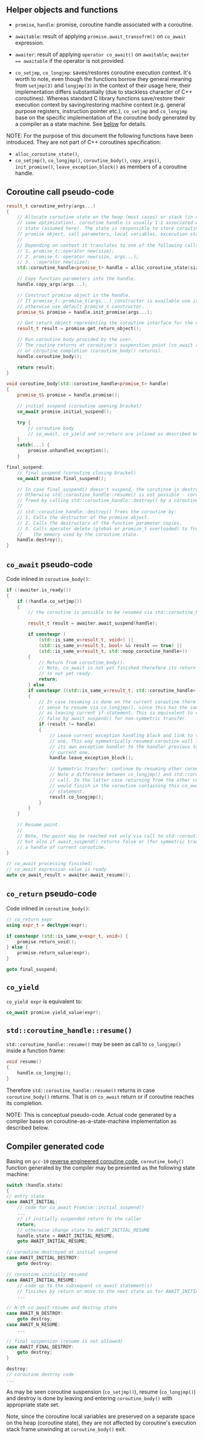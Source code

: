 ## Helper objects and functions

* `promise`, `handle`: promise, coroutine handle associated with a coroutine.

* `awaitable`: result of applying `promise.await_transofrm()` on `co_await`
   expression.

* `awaiter`: result of applying `operator co_await()` on `awaitable`;
   `awaiter == awaitable` if the operator is not provided.

* `co_setjmp`, `co_longjmp`: saves/restores coroutine execution context.
   It's worth to note, even though the functions borrow they general meaning
   from `setjmp(3)` and `longjmp(3)` in the context of their usage here, their
   implementation differs substantially (due to stackless character of C++
   coroutines). Whereas standard C library functions save/restore their execution
   context by saving/restoring machine context (e.g. general purpose registers,
   instruction pointer etc.), `co_setjmp` and `co_longjmp` base on the specific
   implementation of the coroutine body generated by a compiler as a state
   machine. See [below](#compiler-generated-code) for details.

NOTE: For the purpose of this document the following functions have been
introduced. They are not part of C++ coroutines specification:
* `alloc_coroutine_state()`,
* `co_setjmp()`, `co_longjmp()`, `coroutine_body()`, `copy_args()`,
   `init_promise()`, `leave_exception_block()` as members of a coroutine handle.

## Coroutine call pseudo-code

```c++
result_t coroutine_entry(args...)
{
    // Allocate coroutine state on the heap (most cases) or stack (in case of
    // some optimization). coroutine handle is usually 1:1 associated with this
    // state (assumed here). The state is responsible to store coroutine
    // promise object, call parameters, local variables, excecution state.
    //
    // Depending on context it translates to one of the following calls:
    // 1. promise_t::operator new(size);
    // 2. promise_t::operator new(size, args...);
    // 3. ::operator new(size);
    std::coroutine_handle<promise_t> handle = alloc_coroutine_state(size, args...);

    // Copy function parameters into the handle.
    handle.copy_args(args...);

    // Construct promise object in the handle.
    // If promise_t::promise_t(args...) constructor is available use it,
    // otherwise use default promise_t constructor.
    promise_t& promise = handle.init_promise(args...);

    // Get return object representing the coroutine interface for the caller
    result_t result = promise.get_return_object();

    // Run coroutine body provided by the user.
    // The routine returns at coroutine's suspenstion point (co_await returns)
    // or coroutine completion (coroutine_body() returns).
    handle.coroutine_body();

    return result;
}

void coroutine_body(std::coroutine_handle<promise_t> handle)
{
    promise_t& promise = handle.promise();

    // initial suspend (coroutine opening bracket)
    co_await promise.initial_suspend();

    try {
        // coroutine body
        // co_await, co_yield and co_return are inlined as described below
    }
    catch(...) {
        promise.unhandled_exception();
    }

final_suspend:
    // final suspend (coroutine closing bracket)
    co_await promise.final_suspend();

    // In case final_suspend() doesn't suspend, the corutinse is destroyed here.
    // Otherwise std::coroutine_handle::resume() is not possible - coroutine is
    // freed by calling std::coroutine_handle::destroy() by a coroutine's caller.
    //
    // std::coroutine_handle::destroy() frees the coroutine by:
    // 1. Calls the destructor of the promise object.
    // 2. Calls the destructors of the function parameter copies.
    // 3. Calls operator delete (global or promise_t overloaded) to free
    //    the memory used by the coroutine state.
    handle.destroy();
}
```

## `co_await` pseudo-code

Code inlined in `coroutine_body()`:

```c++
if (!awaiter.is_ready())
{
    if (!handle.co_setjmp())
    {
        // the coroutine is possible to be resumed via std::coroutine_handle::resume()

        result_t result = awaiter.await_suspend(handle);

        if constexpr (
            (std::is_same_v<result_t, void>) ||
            (std::is_same_v<result_t, bool> && result == true) ||
            (std::is_same_v<result_t, std::noop_coroutine_handle>))
        {
            // Return from coroutine_body().
            // Note, co_await is not yet finished therefore its return value
            // is not yet ready.
            return;
        } else
        if constexpr ((std::is_same_v<result_t, std::coroutine_handle>))
        {
            // In case resuming is done on the current coroutine there is no
            // sense to resume via co_longjmp(), since this has the same effect
            // as leaving current if-statement. This is equivalent to return
            // false by await_suspend() for non-symmetric transfer.
            if (result != handle)
            {
                // Leave current exception handling block and link to the previous
                // one. This way symmetrically resumed coroutine will link with
                // its own exception handler to the handler previous to the
                // current one.
                handle.leave_exception_block();

                // Symmetric transfer: continue by resuming other coroutine.
                // Note a difference between co_longjmp() and std::coroutine_handle::resume()
                // call. In the latter case returning from the other coroutine
                // would finish in the coroutine containing this co_await
                // statement.
                result.co_longjmp();
            }
        }
    }

    // Resume point.
    //
    // Note, the point may be reached not only via call to std::coroutine_handle::resume()
    // but also if await_suspend() returns false or (for symmetric transfer)
    // a handle of current coroutine.
}

// co_await processing finished;
// co_await expression value is ready
auto co_await_result = awaiter.await_resume();
```

## `co_return` pseudo-code

Code inlined in `coroutine_body()`:

```c++
// co_return expr
using expr_t = decltype(expr);

if constexpr (std::is_same_v<expr_t, void>) {
    promise.return_void();
} else {
    promise.return_value(expr);
}

goto final_suspend;
```

## `co_yield`

`co_yield expr` is equivalent to:

```c++
co_await promise.yield_value(expr);
```

## `std::coroutine_handle::resume()`

`std::coroutine_handle::resume()` may be seen as call to `co_longjmp()` inside
a function frame:

```c++
void resume()
{
    handle.co_longjmp();
}
```

Therefore `std::coroutine_handle::resume()` returns in case `coroutine_body()`
returns. That is on `co_await` return or if coroutine reaches its completion.

NOTE: This is conceptual pseudo-code. Actual code generated by a compiler bases
on coroutine-as-a-state-machine implementation as described below.

## Compiler generated code

Basing on `gcc-10` [reverse engineered coroutine code](disasm/notes.disasm),
`coroutine_body()` function generated by the compiler may be presented as the
following state machine:

```c++
switch (handle.state)
{
// entry state
case AWAIT_INITIAL:
    // code for co_await Promise::initial_suspend()
    ...
    // if initially suspended return to the caller
    return;
    // otherwise change state to AWAIT_INITIAL_RESUME
    handle.state = AWAIT_INITIAL_RESUME;
    goto AWAIT_INITIAL_RESUME;

// coroutine destroyed at initial suspend
case AWAIT_INITIAL_DESTROY:
    goto destroy;

// coroutine initially resumed
case AWAIT_INITIAL_RESUME:
    // code up to the subsequent co_await statement(s)
    // finishes by return or move to the next state as for AWAIT_INITIAL
    ...

// N-th co_await resume and destroy state
case AWAIT_N_DESTROY:
    goto destroy;
case AWAIT_N_RESUME:
    ...

// final suspension (resume is not allowed)
case AWAIT_FINAL_DESTROY:
    goto destroy;
}

destroy:
// coroutine destroy code
...
```

As may be seen coroutine suspension (`co_setjmp()`), resume (`co_longjmp()`)
and destroy is done by leaving and entering `coroutine_body()` with appropriate
state set.

Note, since the coroutine local variables are preserved on a separate space on
the heap (coroutine state), they are not affected by coroutine's execution stack
frame unwinding at `coroutine_body()` exit.
